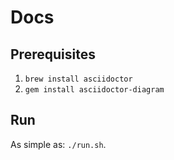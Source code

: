 # Docs

## Prerequisites

 1. `brew install asciidoctor`
 1. `gem install asciidoctor-diagram`

## Run

As simple as: `./run.sh`.
